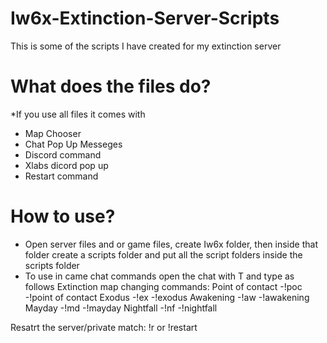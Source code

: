 # Iw6x-Extinction-Server-Scripts
This is some of the scripts I have created for my extinction server

# What does the files do?
*If you use all files it comes with 
* Map Chooser
* Chat Pop Up Messeges
* Discord command
* Xlabs dicord pop up
* Restart command

# How to use?
* Open server files and or game files, create Iw6x folder, then inside that folder create a scripts folder and put all the script folders inside the scripts folder
* To use in came chat commands open the chat with T and type as follows
Extinction map changing commands:
Point of contact
-!poc
-!point of contact
Exodus 
-!ex
-!exodus 
Awakening
-!aw
-!awakening
Mayday
-!md
-!mayday
Nightfall
-!nf
-!nightfall
 
Resatrt the server/private match:
!r or !restart
